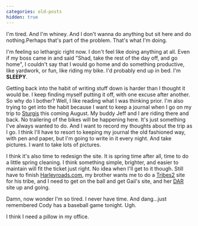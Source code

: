 ```yaml
---
categories: old-posts
hidden: true
---
```


I'm tired. And I'm whiney. And I don't wanna do anything but sit here and do nothing.Perhaps that's part of the problem. That's what I'm doing.
<!--more-->
I'm feeling so lethargic right now. I don't feel like doing anything at all. Even if my boss came in and said "Shad, take the rest of the day off, and go home", I couldn't say that I would go home and do something productive, like yardwork, or fun, like riding my bike. I'd probably end up in bed. I'm **SLEEPY**.

Getting back into the habit of writing stuff down is harder than I thought it would be. I keep finding myself putting it off, with one excuse after another. So why do I bother? Well, I like reading what I was thinking prior. I'm also trying to get into the habit because I want to keep a journal when I go on my trip to [Sturgis](http://www.sturgis-rally.com/) this coming August. My buddy Jeff and I are riding there and back. No trailering of the bikes will be happening here. It's just something I've always wanted to do. And I want to record my thoughts about the trip as I go. I think I'll have to resort to keeping my journal the old fashioned way, with pen and paper, but I'm going to write in it every night. And take pictures. I want to take lots of pictures.

I think it's also time to redesign the site. It is spring time after all, time to do a little spring cleaning. I think something simple, brighter, and easier to maintain will fit the ticket just right. No idea when I'll get to it though. Still have to finish [Harleyroads.com](http://www.harleyroads.com"), my brother wants me to do a [Tribes2](http://www.tribes2.com) site for his tribe, and I need to get on the ball and get Gail's site, and her [DAR](http://www.dar.org) site up and going.

Damn, now wonder I'm so tired. I never have time. And dang...just remembered Cody has a baseball game tonight. Ugh.

I think I need a pillow in my office.
